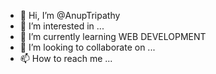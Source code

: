 - 👋 Hi, I’m @AnupTripathy
- 👀 I’m interested in ...
- 🌱 I’m currently learning WEB DEVELOPMENT
- 💞️ I’m looking to collaborate on ...
- 📫 How to reach me ...

<!---
AnupTripathy/AnupTripathy is a ✨ special ✨ repository because its `README.md` (this file) appears on your GitHub profile.
You can click the Preview link to take a look at your changes.
--->

